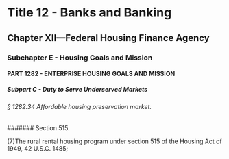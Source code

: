 
# Title 12 - Banks and Banking
## Chapter XII—Federal Housing Finance Agency
### Subchapter E - Housing Goals and Mission
#### PART 1282 - ENTERPRISE HOUSING GOALS AND MISSION
##### Subpart C - Duty to Serve Underserved Markets
###### § 1282.34 Affordable housing preservation market.
####### Section 515.

(7)The rural rental housing program under section 515 of the Housing Act of 1949, 42 U.S.C. 1485;
